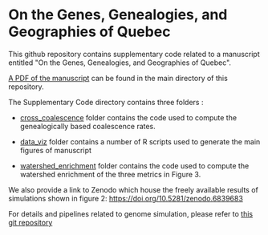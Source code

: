 # On the Genes, Genealogies, and Geographies of Quebec

This github repository contains supplementary code related to a manuscript entitled "On the Genes, Genealogies, and Geographies of Quebec".

[A PDF of the manuscript](https://github.com/LukeAndersonTrocme/genes_in_space/blob/main/genes_in_space.pdf) can be found in the main directory of this repository.

The Supplementary Code directory contains three folders :

 - [cross_coalescence](https://github.com/LukeAndersonTrocme/genes_in_space/tree/main/supplementary_code/cross_coalescence) folder contains the code used to compute the genealogically based coalescence rates.

 - [data_viz](https://github.com/LukeAndersonTrocme/genes_in_space/tree/main/supplementary_code/data_viz) folder contains a number of R scripts used to generate the main figures of manuscript

 - [watershed_enrichment](https://github.com/LukeAndersonTrocme/genes_in_space/tree/main/supplementary_code/watershed_enrichment) folder contains the code used to compute the watershed enrichment of the three metrics in Figure 3.

We also provide a link to Zenodo which house the freely available results of simulations shown in figure 2: https://doi.org/10.5281/zenodo.6839683

For details and pipelines related to genome simulation, please refer to [this git repository](https://github.com/LukeAndersonTrocme/genome_simulations)
